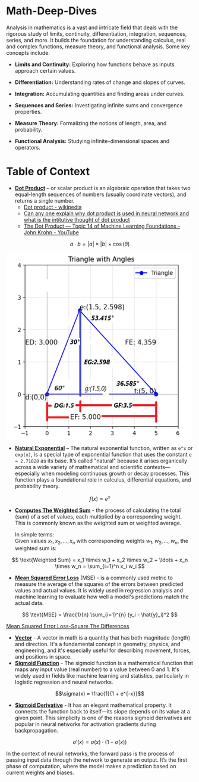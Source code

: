 # Math-Deep-Dives
Analysis in mathematics is a vast and intricate field that deals with the rigorous study of limits, continuity, differentiation, integration, sequences, series, and more. It builds the foundation for understanding calculus, real and complex functions, measure theory, and functional analysis. Some key concepts include:

* **Limits and Continuity:** Exploring how functions behave as inputs approach certain values.

* **Differentiation:** Understanding rates of change and slopes of curves.

* **Integration:** Accumulating quantities and finding areas under curves.

* **Sequences and Series:** Investigating infinite sums and convergence properties.

* **Measure Theory:** Formalizing the notions of length, area, and probability.

* **Functional Analysis:** Studying infinite-dimensional spaces and operators.

# Table of Context

* **[Dot Product](./dot_product.ipynb)** – or scalar product is an algebraic operation that takes two equal-length sequences of numbers (usually coordinate vectors), and returns a single number.
  - [Dot product - wikipedia](https://en.wikipedia.org/wiki/Dot_product)
  - [Can any one explain why dot product is used in neural network and what is the intitutive thought of dot product](https://stats.stackexchange.com/questions/291680/can-any-one-explain-why-dot-product-is-used-in-neural-network-and-what-is-the-in)
  - [The Dot Product — Topic 14 of Machine Learning Foundations - John Krohn - YouTube](https://www.youtube.com/watch?v=E5zLj5Mk28w)

$$a ⋅ b = |a| × |b| × \cos(θ)$$

  <img src="/images/dot_product/triangle1.png" alt="Triangle 1" width="500" height="500">

* **[Natural Exponential](./natural_exponential.ipynb)** – The natural exponential function, written as `e^x` or `exp(x)`, is a special type of exponential function that uses the constant `e ≈ 2.71828` as its base. It’s called "natural" because it arises organically across a wide variety of mathematical and scientific contexts—especially when modeling continuous growth or decay processes. This function plays a foundational role in calculus, differential equations, and probability theory.
  
$$
f(x) = e^x
$$

* **[Computes The Weighted Sum](./computes_the_weighted_sum.ipynb)** - the process of calculating the total (sum) of a set of values, each multiplied by a corresponding weight. This is commonly known as the weighted sum or weighted average.

    In simple terms:  
    Given values $x_1, x_2, \ldots, x_n$ with corresponding weights $w_1, w_2, \ldots, w_n$, the weighted sum is:

$$
\text{Weighted Sum} = x_1 \times w_1 + x_2 \times w_2 + \ldots + x_n \times w_n = \sum_{i=1}^n x_i w_i
$$

* **[Mean Squared Error Loss](mean_squared_error_loss.ipynb)** (MSE) - is a commonly used metric to measure the average of the squares of the errors between predicted values and actual values. It is widely used in regression analysis and machine learning to evaluate how well a model's predictions match the actual data.
  
$$
\text{MSE} = \frac{1}{n} \sum_{i=1}^{n} (y_i - \hat{y}_i)^2
$$ 

[Mean Squared Error Loss-Square The Differences](mean_squared_error-square_the_differences.ipynb)

* **[Vector](vector.ipynb)** - A vector in math is a quantity that has both magnitude (length) and direction. It's a fundamental concept in geometry, physics, and engineering, and it's especially useful for describing movement, forces, and positions in space.
*  **[Sigmoid Function](sigmoid_function.ipynb)** - The sigmoid function is a mathematical function that maps any input value (real number) to a value between 0 and 1. It's widely used in fields like machine learning and statistics, particularly in logistic regression and neural networks.
  
$$\sigma(x) = \frac{1}{1 + e^{-x}}$$

* **[Sigmoid Derivative](sigmoid_derivative.ipynb)** - It has an elegant mathematical property. It connects the function back to itself—its slope depends on its value at a given point. This simplicity is one of the reasons sigmoid derivatives are popular in neural networks for activation gradients during backpropagation.

$$\sigma'(x) = \sigma(x) \cdot (1 - \sigma(x))$$

In the context of neural networks, the forward pass is the process of passing input data through the network to generate an output. It’s the first phase of computation, where the model makes a prediction based on current weights and biases.